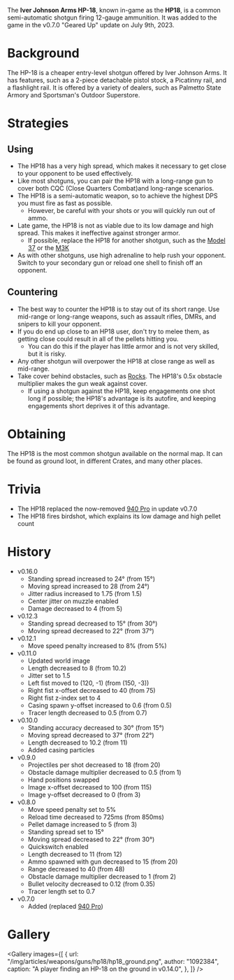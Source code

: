 The **Iver Johnson Arms HP-18**, known in-game as the **HP18**, is a common semi-automatic shotgun firing 12-gauge ammunition. It was added to the game in the v0.7.0 "Geared Up" update on July 9th, 2023.

# Background

The HP-18 is a cheaper entry-level shotgun offered by Iver Johnson Arms. It has features, such as a 2-piece detachable pistol stock, a Picatinny rail, and a flashlight rail. It is offered by a variety of dealers, such as Palmetto State Armory and Sportsman's Outdoor Superstore.

# Strategies

## Using

- The HP18 has a very high spread, which makes it necessary to get close to your opponent to be used effectively.
- Like most shotguns, you can pair the HP18 with a long-range gun to cover both CQC (Close Quarters Combat)and long-range scenarios.
- The HP18 is a semi-automatic weapon, so to achieve the highest DPS you must fire as fast as possible.
  - However, be careful with your shots or you will quickly run out of ammo.
- Late game, the HP18 is not as viable due to its low damage and high spread. This makes it ineffective against stronger armor.
  - If possible, replace the HP18 for another shotgun, such as the [Model 37](/weapons/guns/model_37) or the [M3K](/weapons/guns/m3k)
- As with other shotguns, use high adrenaline to help rush your opponent. Switch to your secondary gun or reload one shell to finish off an opponent.

## Countering

- The best way to counter the HP18 is to stay out of its short range. Use mid-range or long-range weapons, such as assault rifles, DMRs, and snipers to kill your opponent.
- If you do end up close to an HP18 user, don't try to melee them, as getting close could result in all of the pellets hitting you.
  - You can do this if the player has little armor and is not very skilled, but it is risky.
- Any other shotgun will overpower the HP18 at close range as well as mid-range.
- Take cover behind obstacles, such as [Rocks](/obstacles/rock). The HP18's 0.5x obstacle multiplier makes the gun weak against cover.
  - If using a shotgun against the HP18, keep engagements one shot long if possible; the HP18's advantage is its autofire, and keeping engagements short deprives it of this advantage.

# Obtaining

The HP18 is the most common shotgun available on the normal map. It can be found as ground loot, in different Crates, and many other places.

# Trivia

- The HP18 replaced the now-removed [940 Pro](/weapons/guns/940pro) in update v0.7.0
- The HP18 fires birdshot, which explains its low damage and high pellet count

# History

- v0.16.0
  - Standing spread increased to 24° (from 15°)
  - Moving spread increased to 28 (from 24°)
  - Jitter radius increased to 1.75 (from 1.5)
  - Center jitter on muzzle enabled
  - Damage decreased to 4 (from 5)
- v0.12.3
  - Standing spread decreased to 15° (from 30°)
  - Moving spread decreased to 22° (from 37°)
- v0.12.1
  - Move speed penalty increased to 8% (from 5%)
- v0.11.0
  - Updated world image
  - Length decreased to 8 (from 10.2)
  - Jitter set to 1.5
  - Left fist moved to (120, -1) (from (150, -3))
  - Right fist x-offset decreased to 40 (from 75)
  - Right fist z-index set to 4
  - Casing spawn y-offset increased to 0.6 (from 0.5)
  - Tracer length decreased to 0.5 (from 0.7)
- v0.10.0
  - Standing accuracy decreased to 30° (from 15°)
  - Moving spread decreased to 37° (from 22°)
  - Length decreased to 10.2 (from 11)
  - Added casing particles
- v0.9.0
  - Projectiles per shot decreased to 18 (from 20)
  - Obstacle damage multiplier decreased to 0.5 (from 1)
  - Hand positions swapped
  - Image x-offset decreased to 100 (from 115)
  - Image y-offset decreased to 0 (from 3)
- v0.8.0
  - Move speed penalty set to 5%
  - Reload time decreased to 725ms (from 850ms)
  - Pellet damage increased to 5 (from 3)
  - Standing spread set to 15°
  - Moving spread decreased to 22° (from 30°)
  - Quickswitch enabled
  - Length decreased to 11 (from 12)
  - Ammo spawned with gun decreased to 15 (from 20)
  - Range decreased to 40 (from 48)
  - Obstacle damage multiplier decreased to 1 (from 2)
  - Bullet velocity decreased to 0.12 (from 0.35)
  - Tracer length set to 0.7
- v0.7.0
  - Added (replaced [940 Pro](/weapons/guns/940pro))

# Gallery

<Gallery
  images={[
    {
      url: "/img/articles/weapons/guns/hp18/hp18_ground.png",
      author: "1092384",
      caption: "A player finding an HP-18 on the ground in v0.14.0",
    },
  ]}
/>
